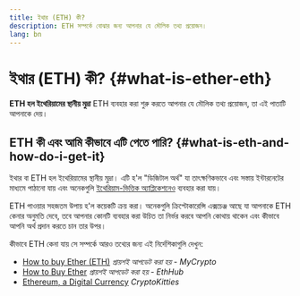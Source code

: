 ```yaml
---
title: ইথার (ETH) কী?
description: ETH সম্পর্কে বোঝার জন্য আপনার যে মৌলিক তথ্য প্রয়োজন।
lang: bn
---
```


# ইথার (ETH) কী? {#what-is-ether-eth}

<div class="featured">

**ETH হল ইথেরিয়ামের স্থানীয় মুদ্রা** ETH ব্যবহার করা শুরু করতে আপনার যে মৌলিক তথ্য প্রয়োজন, তা এই পাতাটি আপনাকে দেয়।

</div>

## ETH কী এবং আমি কীভাবে এটি পেতে পারি? {#what-is-eth-and-how-do-i-get-it}

ইথার বা ETH হল ইথেরিয়ামের স্থানীয় মুদ্রা। এটি হ'ল "ডিজিটাল অর্থ" যা তাৎক্ষণিকভাবে এবং সস্তায় ইন্টারনেটের মাধ্যমে পাঠানো যায় এবং অনেকগুলি [ইথেরিয়াম-ভিত্তিক অ্যাপ্লিকেশনেও](/bn/dapps/) ব্যবহার করা যায়।

ETH পাওয়ার সহজতম উপায় হ'ল কয়েকটি ক্রয় করা। অনেকগুলি ক্রিপ্টোকারেন্সি এক্সচেঞ্জ আছে যা আপনাকে ETH কেনার অনুমতি দেবে, তবে আপনার কোনটি ব্যবহার করা উচিত তা নির্ভর করবে আপনি কোথায় থাকেন এবং কীভাবে আপনি অর্থ প্রদান করতে চান তার উপর।

কীভাবে ETH কেনা যায় সে সম্পর্কে আরও তথ্যের জন্য এই নির্দেশিকাগুলি দেখুন:

- [How to buy Ether (ETH)](https://support.mycrypto.com/how-to/getting-started/how-to-buy-ether-with-usd) _প্রায়শই আপডেট করা হয় - MyCrypto_
- [How to Buy Ether](https://docs.ethhub.io/using-ethereum/how-to-buy-ether/) _প্রায়শই আপডেট করা হয় - EthHub_
- [Ethereum, a Digital Currency](https://www.cryptokitties.co/faq#ethereum-a-digital-currency) _CryptoKitties_
